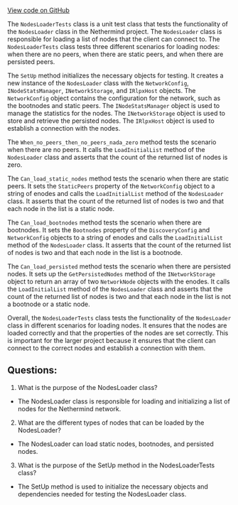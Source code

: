 [View code on GitHub](https://github.com/NethermindEth/nethermind/src/Nethermind/Nethermind.Network.Test/NodesLoaderTests.cs)

The `NodesLoaderTests` class is a unit test class that tests the functionality of the `NodesLoader` class in the Nethermind project. The `NodesLoader` class is responsible for loading a list of nodes that the client can connect to. The `NodesLoaderTests` class tests three different scenarios for loading nodes: when there are no peers, when there are static peers, and when there are persisted peers.

The `SetUp` method initializes the necessary objects for testing. It creates a new instance of the `NodesLoader` class with the `NetworkConfig`, `INodeStatsManager`, `INetworkStorage`, and `IRlpxHost` objects. The `NetworkConfig` object contains the configuration for the network, such as the bootnodes and static peers. The `INodeStatsManager` object is used to manage the statistics for the nodes. The `INetworkStorage` object is used to store and retrieve the persisted nodes. The `IRlpxHost` object is used to establish a connection with the nodes.

The `When_no_peers_then_no_peers_nada_zero` method tests the scenario when there are no peers. It calls the `LoadInitialList` method of the `NodesLoader` class and asserts that the count of the returned list of nodes is zero.

The `Can_load_static_nodes` method tests the scenario when there are static peers. It sets the `StaticPeers` property of the `NetworkConfig` object to a string of enodes and calls the `LoadInitialList` method of the `NodesLoader` class. It asserts that the count of the returned list of nodes is two and that each node in the list is a static node.

The `Can_load_bootnodes` method tests the scenario when there are bootnodes. It sets the `Bootnodes` property of the `DiscoveryConfig` and `NetworkConfig` objects to a string of enodes and calls the `LoadInitialList` method of the `NodesLoader` class. It asserts that the count of the returned list of nodes is two and that each node in the list is a bootnode.

The `Can_load_persisted` method tests the scenario when there are persisted nodes. It sets up the `GetPersistedNodes` method of the `INetworkStorage` object to return an array of two `NetworkNode` objects with the enodes. It calls the `LoadInitialList` method of the `NodesLoader` class and asserts that the count of the returned list of nodes is two and that each node in the list is not a bootnode or a static node.

Overall, the `NodesLoaderTests` class tests the functionality of the `NodesLoader` class in different scenarios for loading nodes. It ensures that the nodes are loaded correctly and that the properties of the nodes are set correctly. This is important for the larger project because it ensures that the client can connect to the correct nodes and establish a connection with them.
## Questions: 
 1. What is the purpose of the NodesLoader class?
- The NodesLoader class is responsible for loading and initializing a list of nodes for the Nethermind network.

2. What are the different types of nodes that can be loaded by the NodesLoader?
- The NodesLoader can load static nodes, bootnodes, and persisted nodes.

3. What is the purpose of the SetUp method in the NodesLoaderTests class?
- The SetUp method is used to initialize the necessary objects and dependencies needed for testing the NodesLoader class.